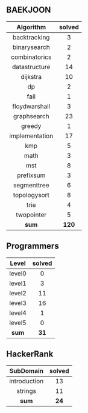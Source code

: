 ## BAEKJOON
|    Algorithm    | solved |
| :-------------: | :----: |
|backtracking|3|
|binarysearch|2|
|combinatorics|2|
|datastructure|14|
|dijkstra|10|
|dp|2|
|fail|1|
|floydwarshall|3|
|graphsearch|23|
|greedy|1|
|implementation|17|
|kmp|5|
|math|3|
|mst|8|
|prefixsum|3|
|segmenttree|6|
|topologysort|8|
|trie|4|
|twopointer|5|
| **sum** | **120**|

## Programmers
|    Level    | solved |
| :-------------: | :----: |
|level0|0|
|level1|3|
|level2|11|
|level3|16|
|level4|1|
|level5|0|
| **sum** | **31**|

## HackerRank
|    SubDomain    | solved |
| :-------------: | :----: |
|introduction|13|
|strings|11|
| **sum** | **24**|

